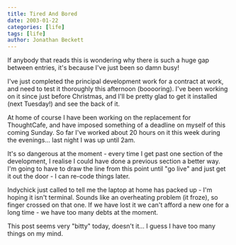 ```yaml
---
title: Tired And Bored
date: 2003-01-22
categories: [life]
tags: [life]
author: Jonathan Beckett
---
```


If anybody that reads this is wondering why there is such a huge gap between entries, it's because I've just been so damn busy!

I've just completed the principal development work for a contract at work, and need to test it thoroughly this afternoon (booooring). I've been working on it since just before Christmas, and I'll be pretty glad to get it installed (next Tuesday!) and see the back of it.

At home of course I have been working on the replacement for ThoughtCafe, and have imposed something of a deadline on myself of this coming Sunday. So far I've worked about 20 hours on it this week during the evenings... last night I was up until 2am.

It's so dangerous at the moment - every time I get past one section of the development, I realise I could have done a previous section a better way. I'm going to have to draw the line from this point until "go live" and just get it out the door - I can re-code things later.

Indychick just called to tell me the laptop at home has packed up - I'm hoping it isn't terminal. Sounds like an overheating problem (it froze), so finger crossed on that one. If we have lost it we can't afford a new one for a long time - we have too many debts at the moment.

This post seems very "bitty" today, doesn't it... I guess I have too many things on my mind.